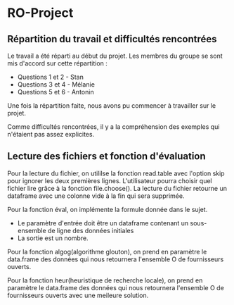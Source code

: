 # RO-Project
## Répartition du travail et difficultés rencontrées

Le travail a été réparti au début du projet.
Les membres du groupe se sont mis d'accord sur cette répartition :
- Questions 1 et 2  - Stan
- Questions 3 et 4 - Mélanie
- Questions 5 et 6 - Antonin

Une fois la répartition faite, nous avons pu commencer à travailler sur le projet.

Comme difficultés rencontrées, il y a la compréhension des exemples qui n'étaient pas assez explicites.

## Lecture des fichiers et fonction d'évaluation

Pour la lecture du fichier, on utililse la fonction read.table avec l'option skip pour ignorer les deux premières lignes.
L'utilisateur pourra choisir quel fichier lire grâce à la fonction file.choose().
La lecture du fichier retourne un dataframe avec une colonne vide à la fin qui sera supprimée.

Pour la fonction éval, on implémente la formule donnée dans le sujet.
- Le paramètre d'entrée doit être un dataframe contenant un sous-ensemble de ligne des données initiales
- La sortie est un nombre.

Pour la fonction algog(algorithme glouton), on prend en paramètre le data.frame des données qui nous retournera l'ensemble O de fournisseurs ouverts.

Pour la fonction heur(heuristique de recherche locale), on prend en paramètre le data.frame des données qui nous retournera l'ensemble O de fournisseurs ouverts avec une meileure solution.
